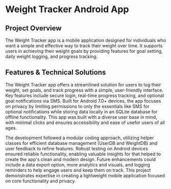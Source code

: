 # Weight Tracker Android App
## Project Overview
The Weight Tracker app is a mobile application designed for individuals who want a simple and effective way to track their weight over time. It supports users in achieving their weight goals by providing features for goal setting, daily weight logging, and progress tracking.

## Features & Technical Solutions
The Weight Tracker app offers a streamlined solution for users to log their weight, set goals, and track progress with a simple, user-friendly interface. Key features include secure login, real-time progress tracking, and optional goal notifications via SMS. Built for Android 7.0+ devices, the app focuses on privacy by limiting permissions to only the essentials like SMS for optional notifications while storing data locally in an SQLite database for offline functionality. This app was built with a diverse user base in mind, with minimal clicks and ensures accessibility and ease of usefor users of all ages.

The development followed a modular coding approach, utilizing helper classes for efficient database management (UserDB and WeightDB) and user feedback to refine features. Robust testing on Android devices ensured reliable functionality, enabling valuable insights for that helped to create the app's clean and modern design. Future enhancements could include a data export option, more analytics and visuals, and logging reminders to help engage users and keep them on track. This project demonstrates expertise in creating a lightweight mobile application focused on core functionality and privacy.
